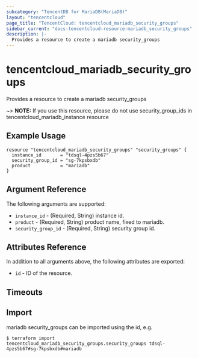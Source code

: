 ```yaml
---
subcategory: "TencentDB for MariaDB(MariaDB)"
layout: "tencentcloud"
page_title: "TencentCloud: tencentcloud_mariadb_security_groups"
sidebar_current: "docs-tencentcloud-resource-mariadb_security_groups"
description: |-
  Provides a resource to create a mariadb security_groups
---
```


# tencentcloud_mariadb_security_groups

Provides a resource to create a mariadb security_groups

~> **NOTE:** If you use this resource, please do not use security_group_ids in tencentcloud_mariadb_instance resource

## Example Usage

```hcl
resource "tencentcloud_mariadb_security_groups" "security_groups" {
  instance_id       = "tdsql-4pzs5b67"
  security_group_id = "sg-7kpsbxdb"
  product           = "mariadb"
}
```

## Argument Reference

The following arguments are supported:

* `instance_id` - (Required, String) instance id.
* `product` - (Required, String) product name, fixed to mariadb.
* `security_group_id` - (Required, String) security group id.

## Attributes Reference

In addition to all arguments above, the following attributes are exported:

* `id` - ID of the resource.



## Timeouts

<no value>


## Import

mariadb security_groups can be imported using the id, e.g.
```
$ terraform import tencentcloud_mariadb_security_groups.security_groups tdsql-4pzs5b67#sg-7kpsbxdb#mariadb
```

